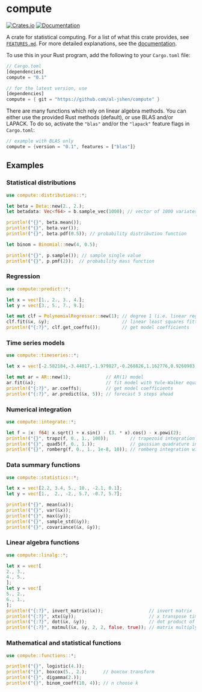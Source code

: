 # compute

<!-- [![Build Status](https://travis-ci.org/al-jshen/compute.svg?branch=master)](https://travis-ci.org/al-jshen/compute) -->

[![Crates.io](https://img.shields.io/crates/v/compute)](https://crates.io/crates/compute)
[![Documentation](https://docs.rs/compute/badge.svg)](https://docs.rs/compute)

A crate for statistical computing. For a list of what this crate provides, see [`FEATURES.md`](FEATURES.md). For more detailed explanations, see the [documentation](https://docs.rs/compute).

To use this in your Rust program, add the following to your `Cargo.toml` file:

```rust
// Cargo.toml
[dependencies]
compute = "0.1"

// for the latest version, use
[dependencies]
compute = { git = "https://github.com/al-jshen/compute" }
```

There are many functions which rely on linear algebra methods. You can either use the provided Rust methods (default), or use BLAS and/or LAPACK. To do so, activate the `"blas"` and/or the `"lapack"` feature flags in `Cargo.toml`:

```rust
// example with BLAS only
compute = {version = "0.1", features = ["blas"]}
```

## Examples

### Statistical distributions

```rust
use compute::distributions::*;

let beta = Beta::new(2., 2.);
let betadata: Vec<f64> = b.sample_vec(1000); // vector of 1000 variates

println!("{}", beta.mean());
println!("{}", beta.var());
println!("{}", beta.pdf(0.5)); // probability distribution function

let binom = Binomial::new(4, 0.5);

println!("{}", p.sample()); // sample single value
println!("{}", p.pmf(2));  // probability mass function
```

### Regression

```rust
use compute::predict::*;

let x = vec![1., 2., 3., 4.];
let y = vec![3., 5., 7., 9.];

let mut clf = PolynomialRegressor::new(1); // degree 1 (i.e. linear regressor)
clf.fit(&x, &y);                           // linear least squares fitting
println!("{:?}", clf.get_coeffs());        // get model coefficients
```

### Time series models

```rust
use compute::timeseries::*;

let x = vec![-2.582184,-3.44017,-1.979827,-0.268826,1.162776,0.9260983,-1.075229,0.7232999,0.9659502,0.2425384];

let mut ar = AR::new(1);             // AR(1) model
ar.fit(&x);                          // fit model with Yule-Walker equations
println!("{:?}", ar.coeffs);         // get model coefficients
println!("{:?}", ar.predict(&x, 5)); // forecast 5 steps ahead
```

### Numerical integration

```rust
use compute::integrate::*;

let f = |x: f64| x.sqrt() + x.sin() - (3. * x).cos() - x.powi(2);
println!("{}", trapz(f, 0., 1., 100));        // trapezoid integration with 100 segments
println!("{}", quad5(f, 0., 1.));             // gaussian quadrature integration
println!("{}", romberg(f, 0., 1., 1e-8, 10)); // romberg integration with tolerance and max steps
```

### Data summary functions

```rust
use compute::statistics::*;

let x = vec![2.2, 3.4, 5., 10., -2.1, 0.1];
let y = vec![1.,  2., -2., 5.7, -0.7, 5.7];

println!("{}", mean(&x));
println!("{}", var(&x));
println!("{}", max(&y));
println!("{}", sample_std(&y));
println!("{}", covariance(&x, &y));
```

### Linear algebra functions

```rust
use compute::linalg::*;

let x = vec![
2., 3.,
4., 5.,
];
let y = vec![
5., 2.,
6., 1.,
];
println!("{:?}", invert_matrix(&x));                 // invert matrix
println!("{:?}", xtx(&y));                           // x transpose times x
println!("{:?}", dot(&x, &y));                       // dot product of x and y (two vectors)
println!("{:?}", matmul(&x, &y, 2, 2, false, true)); // matrix multiply, transposing y
```

### Mathematical and statistical functions

```rust
use compute::functions::*;

println!("{}", logistic(4.));
println!("{}", boxcox(5., 2.);      // boxcox transform
println!("{}", digamma(2.));
println!("{}", binom_coeff(10, 4)); // n choose k
```
